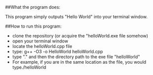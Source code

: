  ##What the program does:

 This program simply outputs "Hello World" into your terminal window.

 ##How to run this program:

 - clone the repository (or acquire the "helloWorld.exe file somehow)
 - open your terminal window
 - locate the helloWorld.cpp file
 - type: g++ -O3 -o HelloWorld helloWorld.cpp
 - type "." and then the directory path to the exe file "helloWorld"
 - For example, if you are in the same location as the file, you would type./helloWorld
 